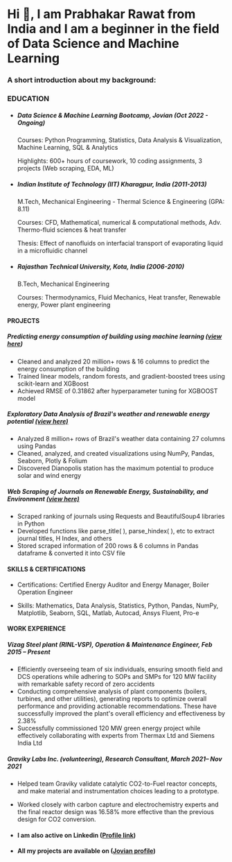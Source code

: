 # Hi 👋, I am Prabhakar Rawat from India and I am a beginner in the field of Data Science and Machine Learning

### A short introduction about my background:

### EDUCATION

* ##### Data Science & Machine Learning Bootcamp, Jovian	(Oct 2022 - Ongoing)
  Courses: Python Programming, Statistics, Data Analysis & Visualization, Machine Learning, SQL & Analytics

  Highlights: 600+ hours of coursework, 10 coding assignments, 3 projects (Web scraping, EDA, ML)

* ##### Indian Institute of Technology (IIT) Kharagpur, India (2011-2013)
  M.Tech, Mechanical Engineering - Thermal Science & Engineering (GPA: 8.11)

  Courses: CFD, Mathematical, numerical & computational methods, Adv. Thermo-fluid sciences & heat transfer

  Thesis: Effect of nanofluids on interfacial transport of evaporating liquid in a microfluidic channel

* ##### Rajasthan Technical University, Kota, India (2006-2010)
  B.Tech, Mechanical Engineering

  Courses: Thermodynamics, Fluid Mechanics, Heat transfer, Renewable energy, Power plant engineering

#### PROJECTS
##### Predicting energy consumption of building using machine learning ([view here](https://jovian.com/prabhakarrawat/machine-learning-project))
* Cleaned and analyzed 20 million+ rows & 16 columns to predict the energy consumption of the building
* Trained linear models, random forests, and gradient-boosted trees using scikit-learn and XGBoost
* Achieved RMSE of 0.31862 after hyperparameter tuning for XGBOOST model
##### Exploratory Data Analysis of Brazil's weather and renewable energy potential [(view here)](https://jovian.com/prabhakarrawat/exploratory-data-analysis-of-brazils-weather-and-renewable-energy-potential)
* Analyzed 8 million+ rows of Brazil's weather data containing 27 columns using Pandas
* Cleaned, analyzed, and created visualizations using NumPy, Pandas, Seaborn, Plotly & Folium
* Discovered Dianopolis station has the maximum potential to produce solar and wind energy
##### Web Scraping of Journals on Renewable Energy, Sustainability, and Environment [(view here)](https://jovian.com/prabhakarrawat/webscraping-project)
* Scraped ranking of journals using Requests and BeautifulSoup4 libraries in Python
* Developed functions like parse_title( ), parse_hindex( ), etc to extract journal titles, H Index, and others
* Stored scraped information of 200 rows & 6 columns in Pandas dataframe & converted it into CSV file

#### SKILLS & CERTIFICATIONS
* Certifications: Certified Energy Auditor and Energy Manager, Boiler Operation Engineer

* Skills: Mathematics, Data Analysis, Statistics, Python, Pandas, NumPy, Matplotlib, Seaborn, SQL, Matlab, 
  Autocad, Ansys Fluent, Pro-e

#### WORK EXPERIENCE
##### Vizag Steel plant (RINL-VSP),                  Operation & Maintenance Engineer,         			    Feb 2015 – Present
* Efficiently overseeing team of six individuals, ensuring smooth field and DCS operations while adhering
  to SOPs and SMPs for 120 MW facility with remarkable safety record of zero accidents
* Conducting comprehensive analysis of plant components (boilers, turbines, and other utilities), generating reports to
  optimize overall performance and providing actionable recommendations. These have successfully improved the plant's overall
  efficiency and effectiveness by 2.38%
* Successfully commissioned 120 MW green energy project while effectively collaborating with experts from Thermax Ltd 
  and Siemens India Ltd

##### Graviky Labs Inc. (volunteering), 		         Research Consultant,		          March 2021– Nov 2021
* Helped team Graviky validate catalytic CO2-to-Fuel reactor concepts, and make material and instrumentation
  choices leading to a prototype.
* Worked closely with carbon capture and electrochemistry experts and the final reactor design was 16.58% more 
  effective than the previous design for CO2 conversion.

* #### I am also active on Linkedin ([Profile link](https://www.linkedin.com/in/prabhakarrawat/))
* #### All my projects are available on ([Jovian profile](https://jovian.com/prabhakarrawat))
